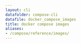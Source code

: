 ```yaml
---
layout: cli
datafolder: compose-cli
datafile: docker_compose_images
title: docker compose images
aliases:
- /compose/reference/images/
---
```

<!--
Sorry, but the contents of this page are automatically generated from
Docker's source code. If you want to suggest a change to the text that appears
here, you'll need to find the string by searching this repo:
https://github.com/docker/compose
-->
